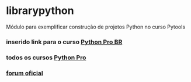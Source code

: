 # librarypython
Módulo para exemplificar construção de projetos Python no curso Pytools

### inserido link para o curso [Python Pro BR](https://plataforma.dev.pro.br/)
### todos os cursos [Python Pro](https://www.python.pro.br/modulos/)
### [forum oficial](https://forum.python.pro.br/)
